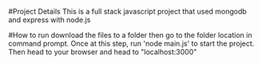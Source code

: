 #Project Details
This is a full stack javascript project that used mongodb and express with node.js

#How to run
download the files to a folder then go to the folder location in command prompt. Once at this step, run 'node main.js' to start the project. Then head to your browser and head to "localhost:3000"
